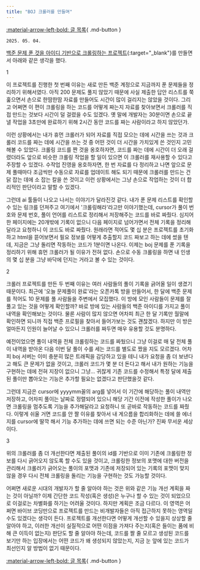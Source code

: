 ```yaml
---
title: "BOJ 크롤러를 만들며"
---
```


[:material-arrow-left-bold: 글 목록](../index.md){ .md-button }

`2025. 05. 04.`

[백준 문제 푼 것을 아이디 기반으로 크롤링하는 프로젝트](https://github.com/haklee/boj-i-solved){:target="\_blank"}를 만들면서 아래와 같은 생각을 했다.

1

이 프로젝트를 진행한 첫 번째 이유는 새로 만든 백준 계정으로 지금까지 푼 문제들을 정리하기 위해서였다. 아직 200 문제도 풀지 않았기 때문에 사실 제출한 답안 리스트를 쭉 훑으면서 손으로 한땀한땀 자료를 만들어도 시간이 많이 걸리지는 않았을 것이다. 그리고 어쩌면 이 편이 크롤링을 하는 코드를 어떻게 짜는지 자료를 찾아보면서 크롤러를 직접 만드는 것보다 시간이 덜 걸렸을 수도 있겠다. 옛 말에 개발자는 30분이면 손으로 끝낼 작업을 3초만에 완료하기 위해 2시간 동안 코드를 짜는 사람이라고 하지 않았던가.

이런 상황에서는 내가 휴먼 크롤러가 되어 자료를 직접 모으는 데에 시간을 쓰는 것과 크롤러 코드를 짜는 데에 시간을 쓰는 것 중 어떤 것이 더 시간을 가치있게 쓴 것인지 고민해볼 수 있었다. 크롤링 코드를 짠 것을 옹호하자면, 코드를 짜는 데에 시간이 더 오래 걸렸더라도 앞으로 비슷한 크롤링 작업을 할 일이 있으면 이 크롤러를 재사용할 수 있다고 주장할 수 있겠다. 수작업 진영을 옹호하자면, 한 번 자료를 다 정리하고 나면 앞으로 문제 풀때마다 조금씩만 수동으로 자료를 업데이트 해도 되기 때문에 크롤러를 만드는 건 닭 잡는 데에 소 잡는 칼을 쓴 것이고 이런 상황에서는 그냥 손으로 작업하는 것이 더 합리적인 판단이라고 말할 수 있겠다.

그런데 ai 툴들이 나오고 나서는 이야기가 달라진것 같다. 내가 푼 문제 리스트를 확인할 수 있는 링크를 던져주고 여기에서 '크롤링해라'라고만 이야기했는데, cursor가 풀이 번호와 문제 번호, 풀이 언어를 리스트로 정리해서 저장해주는 코드를 바로 짜줬다. 심지어 한 페이지에는 20개밖에 기록이 없으니 다음 페이지로 넘어가면서 전체 기록을 정리해달라고 요청하니 이 코드도 바로 짜줬다. 원래라면 적어도 몇 십 분은 프로젝트를 초기화하고 html을 뜯어보면서 필요 정보를 어떻게 추출할지 코드 짜보고 하는 데에 썼을 텐데, 지금은 그냥 돌리면 작동하는 코드가 1분이면 나온다. 이제는 boj 문제를 푼 기록을 정리하기 위해 휴먼 크롤러가 될 이유가 전혀 없다. 손으로 수동 크롤링을 하면 내 인생의 몇 십 분을 그냥 바닥에 던지는 거라고 볼 수 있는 것이다.

2

크롤러 프로젝트를 만든 두 번째 이유는 여러 사람들의 풀이 기록을 긁어올 일이 생겼기 때문이다. 최근에 '오늘 문제풀이 완료'라는 오픈카톡 방을 만들어서, 한 달에 백준 문제를 적어도 10 문제를 풀 사람들을 주변에서 모집했다. 이 방에 모인 사람들이 문제를 잘 풀고 있는 것을 어떻게 확인할까? 바로 방에 있는 사람들의 백준 아이디를 가지고 풀이 내역을 확인해보는 것이다. 물론 사람이 많지 않으면 어차피 최근 한 달 기록만 월말에 확인하면 되니까 직접 백준 프로필을 찾아서 들어가보는 것도 괜찮겠다. 하지만 이 방은 얼마든지 인원이 늘어날 수 있으니 크롤러를 짜두면 매우 유용할 것도 분명하다.

예전이었으면 풀이 내역을 전체 크롤링하는 코드를 짜뒀으니 그냥 이걸로 매 달 전체 풀이 내역을 받아온 다음 이번 달 풀이 수를 세는 코드를 별도로 짰을 지도 모르겠다. 어차피 boj 서버는 이미 충분히 많은 트래픽을 감당하고 있을 테니 내가 요청을 좀 더 보낸다고 해도 큰 문제가 없을 것이고, 크롤러 코드가 몇 분 더 돈다고 해서 내가 원하는 기능을 구현하는 데에 전혀 지장이 없으니 그냥... 귀찮게 기존 코드를 수정해서 특정 달에 제출된 풀이만 뽑아오는 기능은 추가할 필요는 없겠다고 판단했을것 같다.

그런데 지금은 cursor에 yyyymm꼴의 arg를 넣어서 이 기간에 해당하는 풀이 내역만 저장하고, 어차피 풀이는 날짜로 정렬되어 있으니 해당 기간 이전에 작성한 풀이가 나오면 크롤링을 멈추도록 기능을 추가해달라고 요청하니 또 곧바로 작동하는 코드를 짜줬다. 이렇게 쉬울 거면 코드를 안 짤 이유를 찾아서 내 게으름을 합리화하는 데에 쓸 에너지를 cursor에 딸깍 해서 기능 추가하는 데에 쓰면 되는 수준 아닌가? 진짜 무서운 세상이다.

3

위의 크롤러를 좀 더 개선한다면 제출된 풀이의 id를 기반으로 이미 기존에 크롤링한 정보를 다시 긁어오지 않도록 할 수도 있을 것이고, 크롤링한 정보의 포맷에 대한 버전을 관리해서 크롤러가 긁어오는 풀이의 포맷과 기존에 저장되어 있는 기록의 포맷이 맞지 않을 경우 다시 전체 크롤링을 돌리는 기능을 구현하는 것도 가능할 것이다.

어쩌면 새로운 시대의 개발자가 할 줄 알아야 하는 것은 위와 같은 기능 개선 계획을 짜는 것이 아닐까? 이제 간단한 코드 작성(혹은 생성)은 누구나 할 수 있는 것이 되었으므로 이걸로는 차별화를 하기는 어려울 것이다. 하지만 계획은 조금 다르다. 이 영역은 어쩌면 바이브 코딩만으로 프로젝트를 만드는 비개발자들은 아직 접근하지 못하는 영역일 수도 있겠다는 생각이 든다. 프로젝트를 개선한다면 어떻게 개선할 수 있을지 상상할 줄 알아야 하고, 이러한 개선이 실질적으로 어떤 이점을 가져다 주는지(혹은 들이는 품에 비해 큰 이득이 없는지) 판단도 할 줄 알아야 하는데, 코드를 짤 줄 모르고 생성된 코드를 보기만 하는 입장에서는 어떤 코드가 왜 생성되지 않았는지, 지금 눈 앞에 있는 코드가 최선인지 알 방법이 없기 때문이다.

[:material-arrow-left-bold: 글 목록](../index.md){ .md-button }

